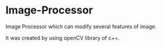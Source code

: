 # Image-Processor

Image Processor which can modify several features of image.

It was created by using openCV library of c++.
